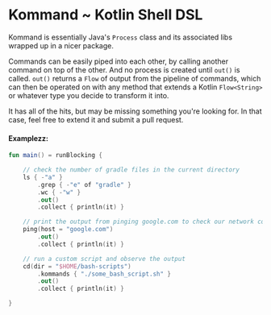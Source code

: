 # Kommand ~ Kotlin Shell DSL

Kommand is essentially Java's `Process` class and its associated libs wrapped up
in a nicer package. 

Commands can be easily piped into each other, by calling another command on top of 
the other. And no process is created until `out()` is called. `out()` returns a 
`Flow` of output from the pipeline of commands, which can then be operated on with
any method that extends a Kotlin `Flow<String>` or whatever type you decide to 
transform it into.

It has all of the hits, but may be missing something you're looking for. In that case, 
feel free to extend it and submit a pull request. 
 

#### Examplezz:
```kotlin
fun main() = runBlocking {

    // check the number of gradle files in the current directory
    ls { -"a" }
        .grep { -"e" of "gradle" }
        .wc { -"w" }
        .out()
        .collect { println(it) }

    // print the output from pinging google.com to check our network connection
    ping(host = "google.com")
        .out()
        .collect { println(it) }

    // run a custom script and observe the output
    cd(dir = "$HOME/bash-scripts")
        .kommands { "./some_bash_script.sh" } 
        .out()
        .collect { println(it) }

}
```
